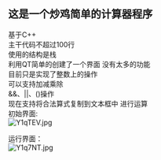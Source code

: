 ## 这是一个炒鸡简单的计算器程序
基于C++  
主干代码不超过100行  
使用的结构是栈  
利用QT简单的创建了一个界面  没有太多的功能  
目前只是实现了整数上的操作  
可以支持加减乘除  
&&、||、()操作  
现在支持将合法算式复制到文本框中 进行运算  
初始界面:  
![Y1qTEV.jpg](https://s1.ax1x.com/2020/05/10/Y1qTEV.jpg)

运行界面：  
![Y1q7NT.jpg](https://s1.ax1x.com/2020/05/10/Y1q7NT.jpg)



